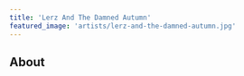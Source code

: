 ```yaml
---
title: 'Lerz And The Damned Autumn'
featured_image: 'artists/lerz-and-the-damned-autumn.jpg'
---
```


## About


